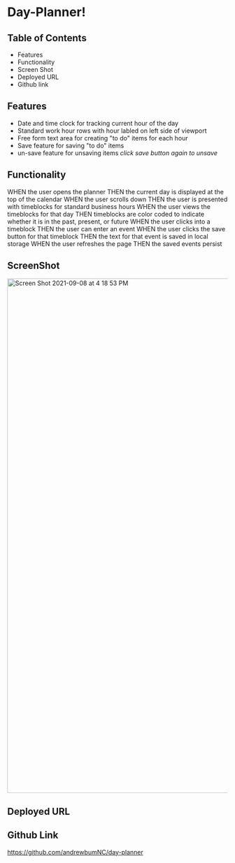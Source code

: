 # Day-Planner! 

## Table of Contents
* Features
* Functionality
* Screen Shot
* Deployed URL
* Github link 


## Features

* Date and time clock for tracking current hour of the day
* Standard work hour rows with hour labled on left side of viewport
* Free form text area for creating "to do" items for each hour
* Save feature for saving "to do" items
* un-save feature for unsaving items *click save button again to unsave* 







## Functionality



WHEN the user opens the planner
THEN the current day is displayed at the top of the calendar
WHEN the user scrolls down
THEN the user is presented with timeblocks for standard business hours
WHEN the user views the timeblocks for that day
THEN timeblocks are color coded to indicate whether it is in the past, present, or future
WHEN the user clicks into a timeblock
THEN the user can enter an event
WHEN the user clicks the save button for that timeblock
THEN the text for that event is saved in local storage
WHEN the user refreshes the page
THEN the saved events persist

## ScreenShot
<img width="1178" alt="Screen Shot 2021-09-08 at 4 18 53 PM" src="https://user-images.githubusercontent.com/58919468/132579829-9b0bfd6a-c3be-477d-be84-e2e4773dc42f.png">
 

## Deployed URL 



## Github Link

https://github.com/andrewbumNC/day-planner

